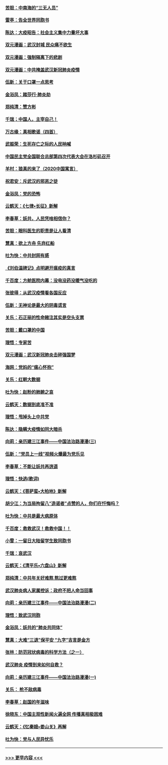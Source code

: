 #### [苦胆：中南海的“三无人员”](../pages/nsc993/n11862997.md?t=02122031) 
#### [雷亭：告全世界同胞书](../pages/nsc993/n11862572.md?t=02122031) 
#### [陈达：大疫昭告：社会主义集中力量坏大事](../pages/nsc993/n11859419.md?t=02122031) 
#### [双元漫画：武汉封城 民众痛不欲生](../pages/nsc993/n11859287.md?t=02122031) 
#### [双元漫画：强制隔离下的悲剧](../pages/nsc993/n11859244.md?t=02122031) 
#### [双元漫画：中共掩盖武汉新冠肺炎疫情](../pages/nsc993/n11858249.md?t=02122031) 
#### [伍新：关于口罩一点思考](../pages/nsc993/n11859195.md?t=02122031) 
#### [金浴凤：踏莎行‧肺炎劫](../pages/nsc993/n11858227.md?t=02122031) 
#### [郑纯清：赞方彬](../pages/nsc993/n11856803.md?t=02122031) 
#### [千瑞；中国人，主宰自己！](../pages/nsc993/n11856793.md?t=02122031) 
#### [万古缘：真相歌谣（四首）](../pages/nsc993/n11856263.md?t=02122031) 
#### [武振荣：生死存亡之际的人民呐喊](../pages/nsc993/n11856256.md?t=02122031) 
#### [中国民主党全国联合总部第四次代表大会在洛杉矶召开](../pages/nsc993/n11856344.md?t=02122031) 
#### [羊村：狼真的来了（2020中国寓言）](../pages/nsc993/n11856229.md?t=02122031) 
#### [祝君安：斥武汉的邪恶之徒](../pages/nsc993/n11855861.md?t=02122031) 
#### [金浴凤：党的恐怖](../pages/nsc993/n11855849.md?t=02122031) 
#### [云鹤天：《七律▪长征》新解](../pages/nsc993/n11855479.md?t=02122031) 
#### [李春草：妖共，人民凭啥相信你？](../pages/nsc993/n11855196.md?t=02122031) 
#### [苦胆：眼科医生的职责是让人看清](../pages/nsc993/n11853840.md?t=02122031) 
#### [慧真：欲上方舟 先弃红船](../pages/nsc993/n11853483.md?t=02122031) 
#### [吐为快：中共封网有感](../pages/nsc993/n11852575.md?t=02122031) 
#### [《刘伯温碑记》点明避开瘟疫的真言](../pages/nsc993/n11852128.md?t=02122031) 
#### [千百度：方舱医院内幕：没电没药没暖气没吃的](../pages/nsc993/n11850211.md?t=02122031) 
#### [张彼得：从武汉疫情看各国反应](../pages/nsc993/n11850102.md?t=02122031) 
#### [伍新：无神论是最大的阴毒谎言](../pages/nsc993/n11846129.md?t=02122031) 
#### [关乐：石正丽的性命赌注其实是空头支票](../pages/nsc993/n11846109.md?t=02122031) 
#### [苦胆：戴口罩的中国](../pages/nsc993/n11845576.md?t=02122031) 
#### [理悟：专家苦](../pages/nsc993/n11845564.md?t=02122031) 
#### [双元漫画：武汉新冠肺炎击碎强国梦](../pages/nsc993/n11843320.md?t=02122031) 
#### [海网：党妈的“瘟心怀抱”](../pages/nsc993/n11840740.md?t=02122031) 
#### [关乐：红朝大数据](../pages/nsc993/n11840675.md?t=02122031) 
#### [吐为快：赵粉的肺腑之哀](../pages/nsc993/n11840618.md?t=02122031) 
#### [云鹤天：数据到底准不准](../pages/nsc993/n11840325.md?t=02122031) 
#### [理悟：甩掉头上中共党](../pages/nsc993/n11838826.md?t=02122031) 
#### [陈达：隐瞒大疫情如同大暗杀](../pages/nsc993/n11838771.md?t=02122031) 
#### [向莉：亲历建三江事件——中国法治路漫漫(三)](../pages/nsc993/n11831825.md?t=02122031) 
#### [伍新：“党员上一线”视频火爆最为党乐见](../pages/nsc993/n11838200.md?t=02122031) 
#### [李春草：不能让妖共再逍遥](../pages/nsc993/n11838102.md?t=02122031) 
#### [理悟：快逃(歌词)](../pages/nsc993/n11838083.md?t=02122031) 
#### [云鹤天：《菩萨蛮▪大柏地》新解](../pages/nsc993/n11838059.md?t=02122031) 
#### [胡少江：为当局拘留八“造谣者”点赞的人，你们在忏悔吗？](../pages/nsc993/n11836801.md?t=02122031) 
#### [吐为快：中共是最大病原体](../pages/nsc993/n11836748.md?t=02122031) 
#### [千百度：救救武汉！救救中国！！](../pages/nsc993/n11836145.md?t=02122031) 
#### [小雪：一留日大陆留学生致同胞书](../pages/nsc993/n11834624.md?t=02122031) 
#### [千瑞：哀武汉](../pages/nsc993/n11833647.md?t=02122031) 
#### [云鹤天：《清平乐▪六盘山》新解](../pages/nsc993/n11833611.md?t=02122031) 
#### [郑纯清：中共年关好难熬 熬过更难熬](../pages/nsc993/n11833489.md?t=02122031) 
#### [武汉肺炎病人家属控诉：政府不把人命当回事](../pages/nsc993/n11833205.md?t=02122031) 
#### [向莉：亲历建三江事件——中国法治路漫漫(二)](../pages/nsc993/n11829102.md?t=02122031) 
#### [理悟：致武汉同胞](../pages/nsc993/n11831522.md?t=02122031) 
#### [金浴凤：妖共的“肺炎共同体”](../pages/nsc993/n11829448.md?t=02122031) 
#### [慧真：大难“三退”保平安 “九字”吉言是金方](../pages/nsc993/n11829501.md?t=02122031) 
#### [张林：防范冠状病毒的科学方法（之一）](../pages/nsc993/n11828618.md?t=02122031) 
#### [武汉肺炎 疫情到来如何自救？](../pages/nsc993/n11827632.md?t=02122031) 
#### [向莉：亲历建三江事件——中国法治路漫漫(一)](../pages/nsc993/n11827190.md?t=02122031) 
#### [关乐： 枪不敌病毒](../pages/nsc993/n11826746.md?t=02122031) 
#### [李春草：赵国的年滋味](../pages/nsc993/n11826321.md?t=02122031) 
#### [徐晓东：中国主观性新闻火遍全网 传播真相极困难](../pages/nsc993/n11826508.md?t=02122031) 
#### [云鹤天：《忆秦娥▪娄山关》再解](../pages/nsc993/n11824682.md?t=02122031) 
#### [吐为快：党与人民异忧乐](../pages/nsc993/n11824660.md?t=02122031) 

----
#### [ >>> 更早内容 <<< ](../indexes/nsc993-earlier.md)
